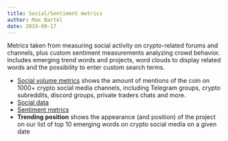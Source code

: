 ```yaml
---
title: Social/Sentiment metrics
author: Max Bartel
date: 2019-09-17
---
```


Metrics taken from measuring social activity on crypto-related forums and channels, plus custom sentiment measurements analyzing crowd behavior. Includes emerging trend words and projects, word clouds to display related words and the possibility to enter custom search terms.

- [Social volume metrics](/metrics/social-sentiment/social-volume-metrics) shows the amount of mentions of the coin on 1000+ crypto social media channels, including Telegram groups, crypto subreddits, discord groups, private traders chats and more.
- [Social data](/metrics/social-sentiment/social-data)
- [Sentiment metrics](/metrics/social-sentiment/sentiment-metrics)
- **Trending position** shows the appearance (and position) of the project on our list of top 10 emerging words on crypto social media on a given date

